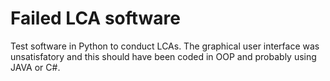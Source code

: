 # Failed LCA software
Test software in Python to conduct LCAs. The graphical user interface was unsatisfatory and this should have been coded in OOP and probably using JAVA or C#.
